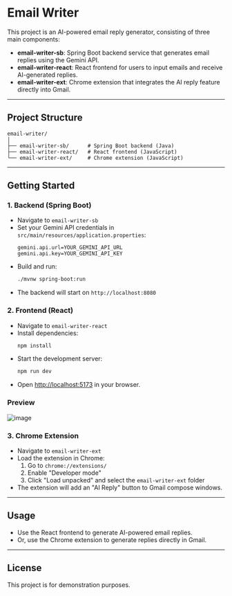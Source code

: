 # Email Writer

This project is an AI-powered email reply generator, consisting of three main components:

- **email-writer-sb**: Spring Boot backend service that generates email replies using the Gemini API.
- **email-writer-react**: React frontend for users to input emails and receive AI-generated replies.
- **email-writer-ext**: Chrome extension that integrates the AI reply feature directly into Gmail.

---

## Project Structure

```
email-writer/
│
├── email-writer-sb/      # Spring Boot backend (Java)
├── email-writer-react/   # React frontend (JavaScript)
└── email-writer-ext/     # Chrome extension (JavaScript)
```

---

## Getting Started

### 1. Backend (Spring Boot)

- Navigate to `email-writer-sb`
- Set your Gemini API credentials in `src/main/resources/application.properties`:
  ```
  gemini.api.url=YOUR_GEMINI_API_URL
  gemini.api.key=YOUR_GEMINI_API_KEY
  ```
- Build and run:
  ```sh
  ./mvnw spring-boot:run
  ```
- The backend will start on `http://localhost:8080`

### 2. Frontend (React)

- Navigate to `email-writer-react`
- Install dependencies:
  ```sh
  npm install
  ```
- Start the development server:
  ```sh
  npm run dev
  ```
- Open [http://localhost:5173](http://localhost:5173) in your browser.

### Preview
![image](https://github.com/user-attachments/assets/b5098e03-4b73-4287-b408-1e03fe81a6c6)


### 3. Chrome Extension

- Navigate to `email-writer-ext`
- Load the extension in Chrome:
  1. Go to `chrome://extensions/`
  2. Enable "Developer mode"
  3. Click "Load unpacked" and select the `email-writer-ext` folder
- The extension will add an "AI Reply" button to Gmail compose windows.

---

## Usage

- Use the React frontend to generate AI-powered email replies.
- Or, use the Chrome extension to generate replies directly in Gmail.

---

## License

This project is for demonstration purposes.
